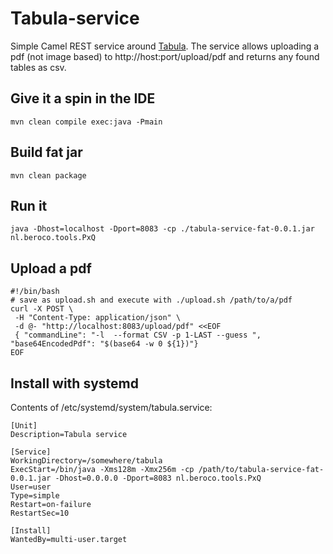 # Tabula-service

Simple Camel REST service around [Tabula](https://github.com/tabulapdf/tabula-java). The service allows uploading a pdf (not image based) to http://host:port/upload/pdf
and returns any found tables as csv.

## Give it a spin in the IDE

    mvn clean compile exec:java -Pmain

## Build fat jar

    mvn clean package

## Run it

    java -Dhost=localhost -Dport=8083 -cp ./tabula-service-fat-0.0.1.jar nl.beroco.tools.PxQ

## Upload a pdf

    #!/bin/bash
    # save as upload.sh and execute with ./upload.sh /path/to/a/pdf
    curl -X POST \
     -H "Content-Type: application/json" \
     -d @- "http://localhost:8083/upload/pdf" <<EOF
     { "commandLine": "-l  --format CSV -p 1-LAST --guess ", "base64EncodedPdf": "$(base64 -w 0 ${1})"}
    EOF

## Install with systemd

Contents of /etc/systemd/system/tabula.service:

    [Unit]
    Description=Tabula service
    
    [Service]
    WorkingDirectory=/somewhere/tabula
    ExecStart=/bin/java -Xms128m -Xmx256m -cp /path/to/tabula-service-fat-0.0.1.jar -Dhost=0.0.0.0 -Dport=8083 nl.beroco.tools.PxQ
    User=user
    Type=simple
    Restart=on-failure
    RestartSec=10
    
    [Install]
    WantedBy=multi-user.target

